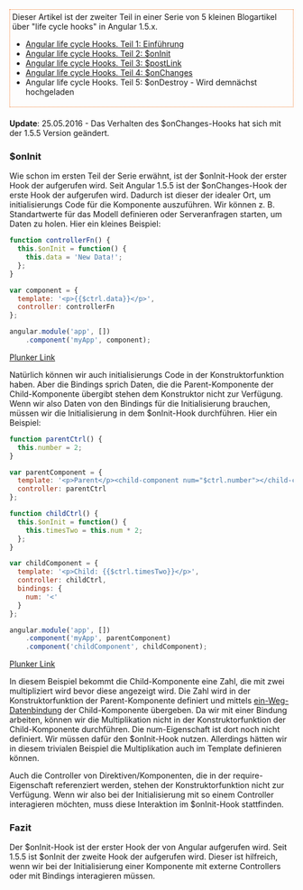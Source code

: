 <aside style="border: 1px dotted #f37726; padding: 4px; margin-bottom: 20px;">
Dieser Artikel ist der zweiter Teil in einer Serie von 5 kleinen Blogartikel über "life cycle hooks" in Angular 1.5.x.

* [Angular life cycle Hooks. Teil 1: Einführung](https://jsperts.de/blog/angularjs_life_cycle_hooks_teil_1_einfuehrung)
* [Angular life cycle Hooks. Teil 2: $onInit](https://jsperts.de/blog/angularjs_life_cycle_hooks_teil_2_oninit)
* [Angular life cycle Hooks. Teil 3: $postLink](https://jsperts.de/blog/angularjs_life_cycle_hooks_teil_3_postlink/)
* [Angular life cycle Hooks. Teil 4: $onChanges](https://jsperts.de/blog/angularjs_life_cycle_hooks_teil_4_onchanges)
* Angular life cycle Hooks. Teil 5: $onDestroy - Wird demnächst hochgeladen
</aside>

__Update__: 25.05.2016 - Das Verhalten des $onChanges-Hooks hat sich mit der 1.5.5 Version geändert.
### $onInit

Wie schon im ersten Teil der Serie erwähnt, ist der $onInit-Hook der erster Hook der aufgerufen wird.
Seit Angular 1.5.5 ist der $onChanges-Hook der erste Hook der aufgerufen wird.
Dadurch ist dieser der idealer Ort, um initialisierungs Code für die Komponente auszuführen.
Wir können z. B. Standartwerte für das Modell definieren oder Serveranfragen starten, um Daten zu holen. Hier ein kleines Beispiel:

```javascript
function controllerFn() {
  this.$onInit = function() {
    this.data = 'New Data!';
  };
}

var component = {
  template: '<p>{{$ctrl.data}}</p>',
  controller: controllerFn
};

angular.module('app', [])
    .component('myApp', component);
```
[Plunker Link](http://plnkr.co/edit/RWa5HHZLHeMRzvqZXjKM?p=preview)

Natürlich können wir auch initialisierungs Code in der Konstruktorfunktion haben.
Aber die Bindings sprich Daten, die die Parent-Komponente der Child-Komponente übergibt stehen dem Konstruktor nicht zur Verfügung.
Wenn wir also Daten von den Bindings für die Initialisierung brauchen, müssen wir die Initialisierung in dem $onInit-Hook durchführen. Hier ein Beispiel:

```javascript
function parentCtrl() {
  this.number = 2;
}

var parentComponent = {
  template: '<p>Parent</p><child-component num="$ctrl.number"></child-component>',
  controller: parentCtrl
};

function childCtrl() {
  this.$onInit = function() {
    this.timesTwo = this.num * 2;
  };
}

var childComponent = {
  template: '<p>Child: {{$ctrl.timesTwo}}</p>',
  controller: childCtrl,
  bindings: {
    num: '<'
  }
};

angular.module('app', [])
    .component('myApp', parentComponent)
    .component('childComponent', childComponent);
```
[Plunker Link](http://plnkr.co/edit/h6FPsVv7mt0iSZFp5qVN?p=preview)

In diesem Beispiel bekommt die Child-Komponente eine Zahl, die mit zwei multipliziert wird bevor diese angezeigt wird.
Die Zahl wird in der Konstruktorfunktion der Parent-Komponente definiert und mittels [ein-Weg-Datenbindung](https://jsperts.de/blog/angularjs-ein-weg-datenbindung-komponenten/) der Child-Komponente übergeben.
Da wir mit einer Bindung arbeiten, können wir die Multiplikation nicht in der Konstruktorfunktion der Child-Komponente durchführen.
Die num-Eigenschaft ist dort noch nicht definiert.
Wir müssen dafür den $onInit-Hook nutzen.
Allerdings hätten wir in diesem trivialen Beispiel die Multiplikation auch im Template definieren können.

Auch die Controller von Direktiven/Komponenten, die in der require-Eigenschaft referenziert werden, stehen der Konstruktorfunktion nicht zur Verfügung.
Wenn wir also bei der Initialisierung mit so einem Controller interagieren möchten, muss diese Interaktion im $onInit-Hook stattfinden.

### Fazit

Der $onInit-Hook ist der erster Hook der von Angular aufgerufen wird.
Seit 1.5.5 ist $onInit der zweite Hook der aufgerufen wird.
Dieser ist hilfreich, wenn wir bei der Initialisierung einer Komponente mit externe Controllers oder mit Bindings interagieren müssen.

